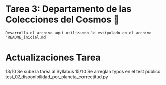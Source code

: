# Tarea 3: Departamento de las Colecciones del Cosmos 🌌

`Desarrolla el archivo aquí utilizando lo estipulado en el archivo "README_inicial.md`

# Actualizaciones Tarea

13/10 Se sube la tarea al Syllabus
15/10  Se arreglan typos en el test público test_07_disponibilidad_por_planeta_correctitud.py
